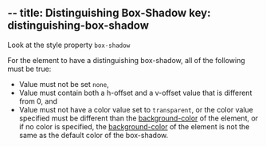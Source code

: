 --
title: Distinguishing Box-Shadow 
key: distinguishing-box-shadow
--

Look at the style property `box-shadow`

For the element to have a distinguishing box-shadow, all of the following must be true:
- Value must not be set `none`,
- Value must contain both a h-offset and a v-offset value that is different from 0, and
- Value must not have a color value set to `transparent`, or the color value specified must be different than the [background-color]() of the element, or if no color is specified, the [background-color]() of  the element is not the same as the default color of the box-shadow.
